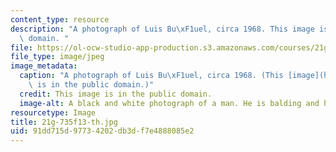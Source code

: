 ```yaml
---
content_type: resource
description: "A photograph of Luis Bu\xF1uel, circa 1968. This image is in the public\
  \ domain. "
file: https://ol-ocw-studio-app-production.s3.amazonaws.com/courses/21g-735-advanced-topics-in-hispanic-literature-and-film-the-films-of-luis-bunuel-fall-2013/91dd715d97734202db3df7e4888085e2_21g-735f13-th.jpg
file_type: image/jpeg
image_metadata:
  caption: "A photograph of Luis Bu\xF1uel, circa 1968. (This [image](https://en.wikipedia.org/wiki/Luis_Bu%C3%B1uel)\
    \ is in the public domain.)"
  credit: This image is in the public domain.
  image-alt: A black and white photograph of a man. He is balding and has a thin mustache.
resourcetype: Image
title: 21g-735f13-th.jpg
uid: 91dd715d-9773-4202-db3d-f7e4888085e2
---
```

